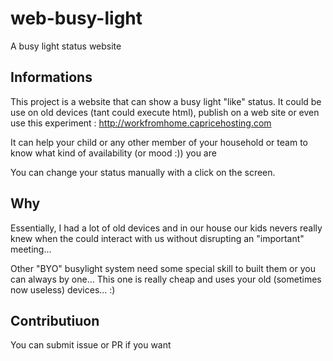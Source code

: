 # web-busy-light
A busy light status website

## Informations
This project is a website that can show a busy light "like" status. It could be use on old devices (tant could execute html), publish on a web site or even use this experiment : http://workfromhome.capricehosting.com

It can help your child or any other member of your household or team to know what kind of availability (or mood :)) you are

You can change your status manually with a click on the screen.

## Why
Essentially, I had a lot of old devices and in our house our kids nevers really knew when the could interact with us without disrupting an "important" meeting...

Other "BYO" busylight system need some special skill to built them or you can always by one... This one is really cheap and uses your old (sometimes now useless) devices... :) 

## Contributiuon
You can submit issue or PR if you want
